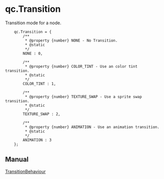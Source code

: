 # qc.Transition
Transition mode for a node.
````
	qc.Transition = {
	    /**
	     * @property {number} NONE - No Transition.
	     * @static
	     */
	    NONE : 0,

	    /**
	     * @property {number} COLOR_TINT - Use an color tint transition.
	     * @static
	     */
	    COLOR_TINT : 1,

	    /**
	     * @property {number} TEXTURE_SWAP - Use a sprite swap transition.
	     * @static
	     */
	    TEXTURE_SWAP : 2,

	    /**
	     * @property {number} ANIMATION - Use an animation transition.
	     * @static
	     */
	    ANIMATION : 3
	};
````

## Manual
[TransitionBehaviour](http://docs.qiciengine.com/manual/BuildinComponents/TransitionBehaviour.html)
